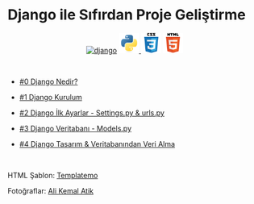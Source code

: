 # Django ile Sıfırdan Proje Geliştirme


<p align="center">
<a href="https://www.djangoproject.com/" target="_blank" rel="noreferrer"> <img src="https://cdn.worldvectorlogo.com/logos/django.svg" alt="django" width="40" height="40"/></a>
<a href="https://www.python.org" target="_blank" rel="noreferrer"> <img src="https://raw.githubusercontent.com/devicons/devicon/master/icons/python/python-original.svg" alt="python" width="40" height="40"/> </a>
<a href="https://www.w3schools.com/css/" target="_blank" rel="noreferrer"> <img src="https://raw.githubusercontent.com/devicons/devicon/master/icons/css3/css3-original-wordmark.svg" alt="css3" width="40" height="40"/></a>
<a href="https://www.w3.org/html/" target="_blank" rel="noreferrer"> <img src="https://raw.githubusercontent.com/devicons/devicon/master/icons/html5/html5-original-wordmark.svg" alt="html5" width="40" height="40"/></a>
</p>

<br>

* [#0 Django Nedir?](https://eneshazr.medium.com/python-django-serisi-0-django-nedir-2d9d96ecec71)

* [#1 Django Kurulum](https://eneshazr.medium.com/python-django-serisi-1-django-kurulum-80666151a79e)

* [#2 Django İlk Ayarlar - Settings.py & urls.py](https://eneshazr.medium.com/python-django-serisi-2-i%CC%87lk-ayarlar-settings-py-b7c288f6f67c)

* [#3 Django Veritabanı - Models.py](https://eneshazr.medium.com/python-django-serisi-3-veritaban%C4%B1-models-9dc496d16b4d)

* [#4 Django Tasarım & Veritabanından Veri Alma](https://eneshazr.medium.com/python-django-serisi-4-jinja2-tasar%C4%B1m-veritaban%C4%B1ndan-veri-alma-5dc713d321a8)

<br>

HTML Şablon: [Templatemo](https://templatemo.com/tm-500-fluid-gallery)

Fotoğraflar: [Ali Kemal Atik](https://www.facebook.com/alikemalatik)



